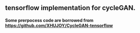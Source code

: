 ## tensorflow implementation for cycleGAN.
#### Some prerpocess code are borrowed from https://github.com/XHUJOY/CycleGAN-tensorflow